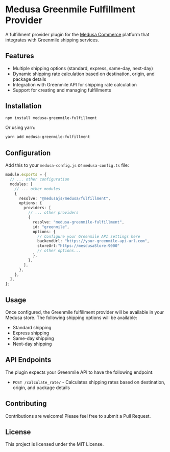 # Medusa Greenmile Fulfillment Provider

A fulfillment provider plugin for the [Medusa Commerce](https://medusajs.com/) platform that integrates with Greenmile shipping services.

## Features

- Multiple shipping options (standard, express, same-day, next-day)
- Dynamic shipping rate calculation based on destination, origin, and package details
- Integration with Greenmile API for shipping rate calculation
- Support for creating and managing fulfillments

## Installation

```bash
npm install medusa-greenmile-fulfillment
```

Or using yarn:

```bash
yarn add medusa-greenmile-fulfillment
```

## Configuration

Add this to your `medusa-config.js` or `medusa-config.ts` file:

```typescript
module.exports = {
  // ... other configuration
  modules: [
    // ... other modules
    {
      resolve: "@medusajs/medusa/fulfillment",
      options: {
        providers: [
          // ... other providers
          {
            resolve: "medusa-greenmile-fulfillment",
            id: "greenmile",
            options: {
              // Configure your Greenmile API settings here
              backendUrl: "https://your-greenmile-api-url.com", 
              storeUrl:"https://mesdusaStore:9000"
              // other options...
            },
          },
        ],
      },
    },
  ],
};
```

## Usage

Once configured, the Greenmile fulfillment provider will be available in your Medusa store. The following shipping options will be available:

- Standard shipping
- Express shipping
- Same-day shipping
- Next-day shipping

## API Endpoints

The plugin expects your Greenmile API to have the following endpoint:

- `POST /calculate_rate/` - Calculates shipping rates based on destination, origin, and package details

## Contributing

Contributions are welcome! Please feel free to submit a Pull Request.

## License

This project is licensed under the MIT License.
